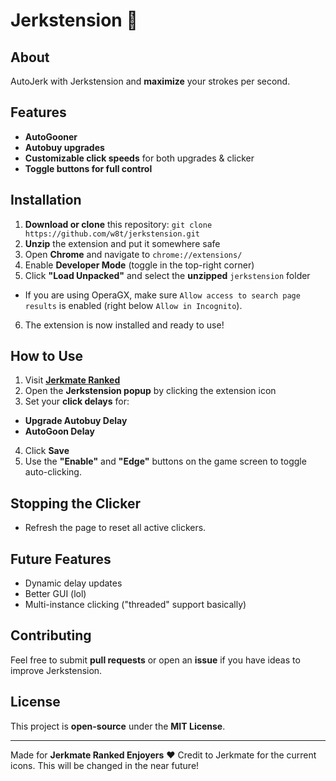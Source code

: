 # Jerkstension 🚀 

## About 
AutoJerk with Jerkstension and **maximize** your strokes per second.

## Features
- **AutoGooner**
- **Autobuy upgrades**
- **Customizable click speeds** for both upgrades & clicker
- **Toggle buttons for full control**  

## Installation
1. **Download or clone** this repository: `git clone https://github.com/w8t/jerkstension.git`
2. **Unzip** the extension and put it somewhere safe
3. Open **Chrome** and navigate to `chrome://extensions/`
4. Enable **Developer Mode** (toggle in the top-right corner)
5. Click **"Load Unpacked"** and select the __unzipped__ `jerkstension` folder
- If you are using OperaGX, make sure `Allow access to search page results` is enabled (right below `Allow in Incognito`).
6. The extension is now installed and ready to use!

## How to Use
1. Visit **[Jerkmate Ranked](https://jerkmate.com/jerkmate-ranked)**
2. Open the **Jerkstension popup** by clicking the extension icon
3. Set your **click delays** for:
- **Upgrade Autobuy Delay**
- **AutoGoon Delay**
4. Click **Save**
5. Use the **"Enable"** and **"Edge"** buttons on the game screen to toggle auto-clicking.

## Stopping the Clicker
- Refresh the page to reset all active clickers.

## Future Features
- Dynamic delay updates
- Better GUI (lol)
- Multi-instance clicking ("threaded" support basically)

## Contributing
Feel free to submit **pull requests** or open an **issue** if you have ideas to improve Jerkstension.

## License
This project is **open-source** under the **MIT License**.

---
Made for **Jerkmate Ranked Enjoyers** ❤️
Credit to Jerkmate for the current icons. This will be changed in the near future!
